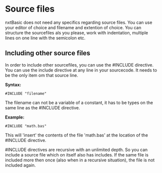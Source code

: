 # Source files
nxtBasic does not need any specifics regarding source files. You can use your editor of choice and filename and extention of choice. You can structure the sourcefiles als you please, work with indentation, multiple lines on one line with the semicolon etc.

## Including other source files
In order to include other sourcefiles, you can use the #INCLUDE directive. You can use the include directive at any line in your sourcecode. It needs to be the only item om that source line.

**Syntax:**

    #INCLUDE "filename"
    
The filename can not be a variable of a constant, it has to be types on the same line as the #INCLUDE directive.

**Example:**

    #INCLUDE "math.bas"
    
This will 'insert' the contents of the file 'math.bas' at the location of the #INCLUDE directive. 

#INCLUDE directives are recursive with an unlimited depth. So you can include a source file which on itself also has includes. If the same file is included more then once (also when in a recursive situation), the file is not included again.